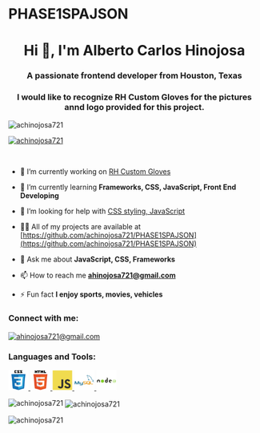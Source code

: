 # PHASE1SPAJSON
<h1 align="center">Hi 👋, I'm Alberto Carlos Hinojosa</h1>
<h3 align="center">A passionate frontend developer from Houston, Texas</h3>
<h3 align="center">I would like to recognize RH Custom Gloves for the pictures annd logo provided for this project.</h3>

<p align="left"> <img src="https://komarev.com/ghpvc/?username=achinojosa721&label=Profile%20views&color=0e75b6&style=flat" alt="achinojosa721" /> </p>

<p align="left"> <a href="https://github.com/ryo-ma/github-profile-trophy"><img src="https://github-profile-trophy.vercel.app/?username=achinojosa721" alt="achinojosa721" /></a> </p>

<p align="left"> <a href="https://twitter.com/" target="blank"><img src="https://img.shields.io/twitter/follow/?logo=twitter&style=for-the-badge" alt="" /></a> </p>

- 🔭 I’m currently working on [RH Custom Gloves](http://localhost:3000)

- 🌱 I’m currently learning **Frameworks, CSS, JavaScript, Front End Developing**

- 🤝 I’m looking for help with [CSS styling, JavaScript](http://localhost:3000)

- 👨‍💻 All of my projects are available at [https://github.com/achinojosa721/PHASE1SPAJSON](https://github.com/achinojosa721/PHASE1SPAJSON)

- 💬 Ask me about **JavaScript, CSS, Frameworks**

- 📫 How to reach me **ahinojosa721@gmail.com**

- ⚡ Fun fact **I enjoy sports, movies, vehicles**

<h3 align="left">Connect with me:</h3>
<p align="left">
<a href="https://linkedin.com/in/ahinojosa721@gmail.com" target="blank"><img align="center" src="https://raw.githubusercontent.com/rahuldkjain/github-profile-readme-generator/master/src/images/icons/Social/linked-in-alt.svg" alt="ahinojosa721@gmail.com" height="30" width="40" /></a>
</p>

<h3 align="left">Languages and Tools:</h3>
<p align="left"> <a href="https://www.w3schools.com/css/" target="_blank" rel="noreferrer"> <img src="https://raw.githubusercontent.com/devicons/devicon/master/icons/css3/css3-original-wordmark.svg" alt="css3" width="40" height="40"/> </a> <a href="https://www.w3.org/html/" target="_blank" rel="noreferrer"> <img src="https://raw.githubusercontent.com/devicons/devicon/master/icons/html5/html5-original-wordmark.svg" alt="html5" width="40" height="40"/> </a> <a href="https://developer.mozilla.org/en-US/docs/Web/JavaScript" target="_blank" rel="noreferrer"> <img src="https://raw.githubusercontent.com/devicons/devicon/master/icons/javascript/javascript-original.svg" alt="javascript" width="40" height="40"/> </a> <a href="https://www.mysql.com/" target="_blank" rel="noreferrer"> <img src="https://raw.githubusercontent.com/devicons/devicon/master/icons/mysql/mysql-original-wordmark.svg" alt="mysql" width="40" height="40"/> </a> <a href="https://nodejs.org" target="_blank" rel="noreferrer"> <img src="https://raw.githubusercontent.com/devicons/devicon/master/icons/nodejs/nodejs-original-wordmark.svg" alt="nodejs" width="40" height="40"/> </a> </p>

<p><img align="left" src="https://github-readme-stats.vercel.app/api/top-langs?username=achinojosa721&show_icons=true&locale=en&layout=compact" alt="achinojosa721" /></p>

<p>&nbsp;<img align="center" src="https://github-readme-stats.vercel.app/api?username=achinojosa721&show_icons=true&locale=en" alt="achinojosa721" /></p>

<p><img align="center" src="https://github-readme-streak-stats.herokuapp.com/?user=achinojosa721&" alt="achinojosa721" /></p>